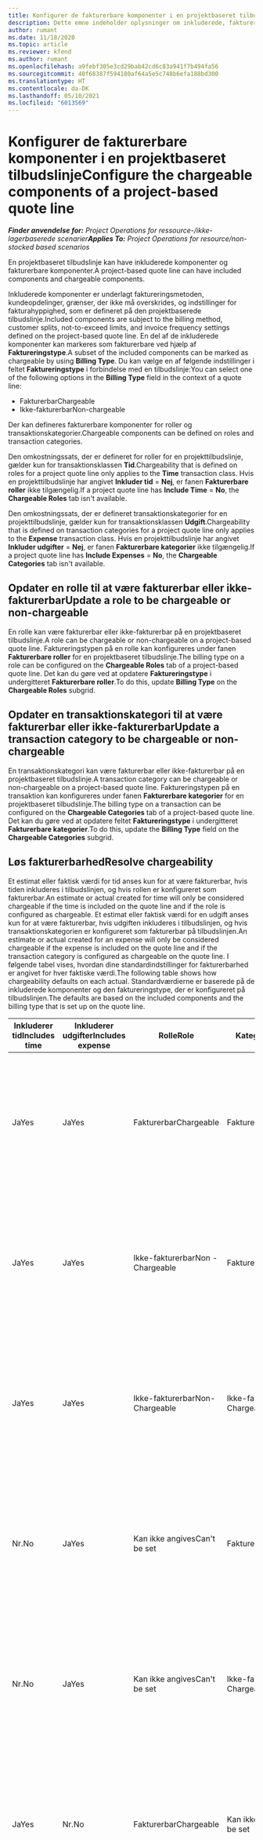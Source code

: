 ```yaml
---
title: Konfigurer de fakturerbare komponenter i en projektbaseret tilbudslinje
description: Dette emne indeholder oplysninger om inkluderede, fakturerbare og ikke-fakturerbare komponenter på projektbaserede tilbudslinjer.
author: rumant
ms.date: 11/18/2020
ms.topic: article
ms.reviewer: kfend
ms.author: rumant
ms.openlocfilehash: a9febf305e3cd29bab42cd6c83a941f7b494fa56
ms.sourcegitcommit: 40f68387f594180af64a5e5c748b6efa188bd300
ms.translationtype: HT
ms.contentlocale: da-DK
ms.lasthandoff: 05/10/2021
ms.locfileid: "6013569"
---
```

# <a name="configure-the-chargeable-components-of-a-project-based-quote-line"></a><span data-ttu-id="a5342-103">Konfigurer de fakturerbare komponenter i en projektbaseret tilbudslinje</span><span class="sxs-lookup"><span data-stu-id="a5342-103">Configure the chargeable components of a project-based quote line</span></span>

<span data-ttu-id="a5342-104">_**Finder anvendelse for:** Project Operations for ressource-/ikke-lagerbaserede scenarier_</span><span class="sxs-lookup"><span data-stu-id="a5342-104">_**Applies To:** Project Operations for resource/non-stocked based scenarios_</span></span>

<span data-ttu-id="a5342-105">En projektbaseret tilbudslinje kan have inkluderede komponenter og fakturerbare komponenter.</span><span class="sxs-lookup"><span data-stu-id="a5342-105">A project-based quote line can have included components and chargeable components.</span></span>

<span data-ttu-id="a5342-106">Inkluderede komponenter er underlagt faktureringsmetoden, kundeopdelinger, grænser, der ikke må overskrides, og indstillinger for fakturahyppighed, som er defineret på den projektbaserede tilbudslinje.</span><span class="sxs-lookup"><span data-stu-id="a5342-106">Included components are subject to the billing method, customer splits, not-to-exceed limits, and invoice frequency settings defined on the project-based quote line.</span></span>
<span data-ttu-id="a5342-107">En del af de inkluderede komponenter kan markeres som fakturerbare ved hjælp af **Faktureringstype**.</span><span class="sxs-lookup"><span data-stu-id="a5342-107">A subset of the included components can be marked as chargeable by using **Billing Type**.</span></span> <span data-ttu-id="a5342-108">Du kan vælge en af følgende indstillinger i feltet **Faktureringstype** i forbindelse med en tilbudslinje:</span><span class="sxs-lookup"><span data-stu-id="a5342-108">You can select one of the following options in the **Billing Type** field in the context of a quote line:</span></span>

   - <span data-ttu-id="a5342-109">Fakturerbar</span><span class="sxs-lookup"><span data-stu-id="a5342-109">Chargeable</span></span>
   - <span data-ttu-id="a5342-110">Ikke-fakturerbar</span><span class="sxs-lookup"><span data-stu-id="a5342-110">Non-chargeable</span></span>

<span data-ttu-id="a5342-111">Der kan defineres fakturerbare komponenter for roller og transaktionskategorier.</span><span class="sxs-lookup"><span data-stu-id="a5342-111">Chargeable components can be defined on roles and transaction categories.</span></span>

<span data-ttu-id="a5342-112">Den omkostningssats, der er defineret for roller for en projekttilbudslinje, gælder kun for transaktionsklassen **Tid**.</span><span class="sxs-lookup"><span data-stu-id="a5342-112">Chargeability that is defined on roles for a project quote line only applies to the **Time** transaction class.</span></span> <span data-ttu-id="a5342-113">Hvis en projekttilbudslinje har angivet **Inkluder tid** = **Nej**, er fanen **Fakturerbare roller** ikke tilgængelig.</span><span class="sxs-lookup"><span data-stu-id="a5342-113">If a project quote line has **Include Time** = **No**, the **Chargeable Roles** tab isn't available.</span></span>

<span data-ttu-id="a5342-114">Den omkostningssats, der er defineret transaktionskategorier for en projekttilbudslinje, gælder kun for transaktionsklassen **Udgift**.</span><span class="sxs-lookup"><span data-stu-id="a5342-114">Chargeability that is defined on transaction categories for a project quote line only applies to the **Expense** transaction class.</span></span> <span data-ttu-id="a5342-115">Hvis en projekttilbudslinje har angivet **Inkluder udgifter** = **Nej**, er fanen **Fakturerbare kategorier** ikke tilgængelig.</span><span class="sxs-lookup"><span data-stu-id="a5342-115">If a project quote line has **Include Expenses** = **No**, the **Chargeable Categories** tab isn't available.</span></span>

## <a name="update-a-role-to-be-chargeable-or-non-chargeable"></a><span data-ttu-id="a5342-116">Opdater en rolle til at være fakturerbar eller ikke-fakturerbar</span><span class="sxs-lookup"><span data-stu-id="a5342-116">Update a role to be chargeable or non-chargeable</span></span>
<span data-ttu-id="a5342-117">En rolle kan være fakturerbar eller ikke-fakturerbar på en projektbaseret tilbudslinje.</span><span class="sxs-lookup"><span data-stu-id="a5342-117">A role can be chargeable or non-chargeable on a project-based quote line.</span></span> <span data-ttu-id="a5342-118">Faktureringstypen på en rolle kan konfigureres under fanen **Fakturerbare roller** for en projektbaseret tilbudslinje.</span><span class="sxs-lookup"><span data-stu-id="a5342-118">The billing type on a role can be configured on the **Chargeable Roles** tab of a project-based quote line.</span></span> <span data-ttu-id="a5342-119">Det kan du gøre ved at opdatere **Faktureringstype** i undergitteret **Fakturerbare roller**.</span><span class="sxs-lookup"><span data-stu-id="a5342-119">To do this, update **Billing Type** on the **Chargeable Roles** subgrid.</span></span> 

## <a name="update-a-transaction-category-to-be-chargeable-or-non-chargeable"></a><span data-ttu-id="a5342-120">Opdater en transaktionskategori til at være fakturerbar eller ikke-fakturerbar</span><span class="sxs-lookup"><span data-stu-id="a5342-120">Update a transaction category to be chargeable or non-chargeable</span></span>
<span data-ttu-id="a5342-121">En transaktionskategori kan være fakturerbar eller ikke-fakturerbar på en projektbaseret tilbudslinje.</span><span class="sxs-lookup"><span data-stu-id="a5342-121">A transaction category can be chargeable or non-chargeable on a project-based quote line.</span></span> <span data-ttu-id="a5342-122">Faktureringstypen på en transaktion kan konfigureres under fanen **Fakturerbare kategorier** for en projektbaseret tilbudslinje.</span><span class="sxs-lookup"><span data-stu-id="a5342-122">The billing type on a transaction can be configured on the **Chargeable Categories** tab of a project-based quote line.</span></span> <span data-ttu-id="a5342-123">Det kan du gøre ved at opdatere feltet **Faktureringstype** i undergitteret **Fakturerbare kategorier**.</span><span class="sxs-lookup"><span data-stu-id="a5342-123">To do this, update the **Billing Type** field on the **Chargeable Categories** subgrid.</span></span> 

## <a name="resolve-chargeability"></a><span data-ttu-id="a5342-124">Løs fakturerbarhed</span><span class="sxs-lookup"><span data-stu-id="a5342-124">Resolve chargeability</span></span>

<span data-ttu-id="a5342-125">Et estimat eller faktisk værdi for tid anses kun for at være fakturerbar, hvis tiden inkluderes i tilbudslinjen, og hvis rollen er konfigureret som fakturerbar.</span><span class="sxs-lookup"><span data-stu-id="a5342-125">An estimate or actual created for time will only be considered chargeable if the time is included on the quote line and if the role is configured as chargeable.</span></span>
<span data-ttu-id="a5342-126">Et estimat eller faktisk værdi for en udgift anses kun for at være fakturerbar, hvis udgiften inkluderes i tilbudslinjen, og hvis transaktionskategorien er konfigureret som fakturerbar på tilbudslinjen.</span><span class="sxs-lookup"><span data-stu-id="a5342-126">An estimate or actual created for an expense will only be considered chargeable if the expense is included on the quote line and if the transaction category is configured as chargeable on the quote line.</span></span> <span data-ttu-id="a5342-127">I følgende tabel vises, hvordan dine standardindstillinger for fakturerbarhed er angivet for hver faktiske værdi.</span><span class="sxs-lookup"><span data-stu-id="a5342-127">The following table shows how chargeability defaults on each actual.</span></span> <span data-ttu-id="a5342-128">Standardværdierne er baserede på de inkluderede komponenter og den faktureringstype, der er konfigureret på tilbudslinjen.</span><span class="sxs-lookup"><span data-stu-id="a5342-128">The defaults are based on the included components and the billing type that is set up on the quote line.</span></span>

| <span data-ttu-id="a5342-129">Inkluderer tid</span><span class="sxs-lookup"><span data-stu-id="a5342-129">Includes time</span></span> | <span data-ttu-id="a5342-130">Inkluderer udgifter</span><span class="sxs-lookup"><span data-stu-id="a5342-130">Includes expense</span></span> | <span data-ttu-id="a5342-131">Rolle</span><span class="sxs-lookup"><span data-stu-id="a5342-131">Role</span></span> | <span data-ttu-id="a5342-132">Kategori</span><span class="sxs-lookup"><span data-stu-id="a5342-132">Category</span></span> | <span data-ttu-id="a5342-133">Opgave</span><span class="sxs-lookup"><span data-stu-id="a5342-133">Task</span></span> |
| --- | --- | --- | --- | --- |
| <span data-ttu-id="a5342-134">Ja</span><span class="sxs-lookup"><span data-stu-id="a5342-134">Yes</span></span> | <span data-ttu-id="a5342-135">Ja</span><span class="sxs-lookup"><span data-stu-id="a5342-135">Yes</span></span> | <span data-ttu-id="a5342-136">Fakturerbar</span><span class="sxs-lookup"><span data-stu-id="a5342-136">Chargeable</span></span> | <span data-ttu-id="a5342-137">Fakturerbar</span><span class="sxs-lookup"><span data-stu-id="a5342-137">Chargeable</span></span> | <span data-ttu-id="a5342-138">Fakturering af en faktisk værdi for tid: Fakturerbar</span><span class="sxs-lookup"><span data-stu-id="a5342-138">Billing on a time actual: Chargeable</span></span> </br><span data-ttu-id="a5342-139">Faktureringstype på en faktisk værdi for en udgift: Fakturerbar</span><span class="sxs-lookup"><span data-stu-id="a5342-139">Billing type on an expense actual: Chargeable</span></span> |
| <span data-ttu-id="a5342-140">Ja</span><span class="sxs-lookup"><span data-stu-id="a5342-140">Yes</span></span> | <span data-ttu-id="a5342-141">Ja</span><span class="sxs-lookup"><span data-stu-id="a5342-141">Yes</span></span> | <span data-ttu-id="a5342-142">Ikke-fakturerbar</span><span class="sxs-lookup"><span data-stu-id="a5342-142">Non - Chargeable</span></span> | <span data-ttu-id="a5342-143">Fakturerbar</span><span class="sxs-lookup"><span data-stu-id="a5342-143">Chargeable</span></span> | <span data-ttu-id="a5342-144">Fakturering af en faktisk værdi for tid: Ikke-fakturerbar</span><span class="sxs-lookup"><span data-stu-id="a5342-144">Billing on a time actual: Non-Chargeable</span></span> </br><span data-ttu-id="a5342-145">Faktureringstype på en faktisk værdi for en udgift: Fakturerbar</span><span class="sxs-lookup"><span data-stu-id="a5342-145">Billing type on an expense actual: Chargeable</span></span> |
| <span data-ttu-id="a5342-146">Ja</span><span class="sxs-lookup"><span data-stu-id="a5342-146">Yes</span></span> | <span data-ttu-id="a5342-147">Ja</span><span class="sxs-lookup"><span data-stu-id="a5342-147">Yes</span></span> | <span data-ttu-id="a5342-148">Ikke-fakturerbar</span><span class="sxs-lookup"><span data-stu-id="a5342-148">Non-Chargeable</span></span> | <span data-ttu-id="a5342-149">Ikke-fakturerbar</span><span class="sxs-lookup"><span data-stu-id="a5342-149">Non-Chargeable</span></span> | <span data-ttu-id="a5342-150">Fakturering af en faktisk værdi for tid: Ikke-fakturerbar</span><span class="sxs-lookup"><span data-stu-id="a5342-150">Billing on a time actual: Non-Chargeable</span></span> </br><span data-ttu-id="a5342-151">Faktureringstype på en faktisk værdi for en udgift: Ikke-fakturerbar</span><span class="sxs-lookup"><span data-stu-id="a5342-151">Billing type on an expense actual: Non-Chargeable</span></span> |
| <span data-ttu-id="a5342-152">Nr.</span><span class="sxs-lookup"><span data-stu-id="a5342-152">No</span></span> | <span data-ttu-id="a5342-153">Ja</span><span class="sxs-lookup"><span data-stu-id="a5342-153">Yes</span></span> | <span data-ttu-id="a5342-154">Kan ikke angives</span><span class="sxs-lookup"><span data-stu-id="a5342-154">Can't be set</span></span> | <span data-ttu-id="a5342-155">Fakturerbar</span><span class="sxs-lookup"><span data-stu-id="a5342-155">Chargeable</span></span> | <span data-ttu-id="a5342-156">Fakturering af en faktisk værdi for tid: Ikke tilgængelig</span><span class="sxs-lookup"><span data-stu-id="a5342-156">Billing on a time actual: Not available</span></span> </br><span data-ttu-id="a5342-157">Faktureringstype på en faktisk værdi for en udgift: Fakturerbar</span><span class="sxs-lookup"><span data-stu-id="a5342-157">Billing type on an expense actual: Chargeable</span></span> |
| <span data-ttu-id="a5342-158">Nr.</span><span class="sxs-lookup"><span data-stu-id="a5342-158">No</span></span> | <span data-ttu-id="a5342-159">Ja</span><span class="sxs-lookup"><span data-stu-id="a5342-159">Yes</span></span> | <span data-ttu-id="a5342-160">Kan ikke angives</span><span class="sxs-lookup"><span data-stu-id="a5342-160">Can't be set</span></span> | <span data-ttu-id="a5342-161">Ikke-fakturerbar</span><span class="sxs-lookup"><span data-stu-id="a5342-161">Non-Chargeable</span></span> | <span data-ttu-id="a5342-162">Fakturering af en faktisk værdi for tid: Ikke tilgængelig</span><span class="sxs-lookup"><span data-stu-id="a5342-162">Billing on a time actual: Not available</span></span> </br><span data-ttu-id="a5342-163">Faktureringstype på en faktisk værdi for en udgift: Ikke-fakturerbar</span><span class="sxs-lookup"><span data-stu-id="a5342-163">Billing type on an expense actual: Non-chargeable</span></span> |
| <span data-ttu-id="a5342-164">Ja</span><span class="sxs-lookup"><span data-stu-id="a5342-164">Yes</span></span> | <span data-ttu-id="a5342-165">Nr.</span><span class="sxs-lookup"><span data-stu-id="a5342-165">No</span></span> | <span data-ttu-id="a5342-166">Fakturerbar</span><span class="sxs-lookup"><span data-stu-id="a5342-166">Chargeable</span></span> | <span data-ttu-id="a5342-167">Kan ikke angives</span><span class="sxs-lookup"><span data-stu-id="a5342-167">Can't be set</span></span> | <span data-ttu-id="a5342-168">Fakturering af en faktisk værdi for tid: Fakturerbar</span><span class="sxs-lookup"><span data-stu-id="a5342-168">Billing on a time actual: Chargeable</span></span> </br><span data-ttu-id="a5342-169">Faktureringstype på en faktisk værdi for en udgift: Ikke tilgængelig</span><span class="sxs-lookup"><span data-stu-id="a5342-169">Billing type on an expense actual: Not available</span></span> |
| <span data-ttu-id="a5342-170">Ja</span><span class="sxs-lookup"><span data-stu-id="a5342-170">Yes</span></span> | <span data-ttu-id="a5342-171">Nr.</span><span class="sxs-lookup"><span data-stu-id="a5342-171">No</span></span> | <span data-ttu-id="a5342-172">Ikke-fakturerbar</span><span class="sxs-lookup"><span data-stu-id="a5342-172">Non-Chargeable</span></span> | <span data-ttu-id="a5342-173">Kan ikke angives</span><span class="sxs-lookup"><span data-stu-id="a5342-173">Can't be set</span></span> | <span data-ttu-id="a5342-174">Fakturering af en faktisk værdi for tid: Ikke-fakturerbar</span><span class="sxs-lookup"><span data-stu-id="a5342-174">Billing on a time actual: Non-chargeable</span></span> </br> <span data-ttu-id="a5342-175">Faktureringstype på en faktisk værdi for en udgift: Ikke tilgængelig</span><span class="sxs-lookup"><span data-stu-id="a5342-175">Billing type on an expense actual: Not available</span></span> |


[!INCLUDE[footer-include](../includes/footer-banner.md)]